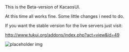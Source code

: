

This is the Beta-version of KacaosUI.

At this time all works fine. Some little changes i need to do.




If you want the stable version for the live servers just visit: 

http://www.tukui.org/addons/index.php?act=view&id=49

![placeholder img](http://dl.dropbox.com/u/53632790/1234.jpg)              